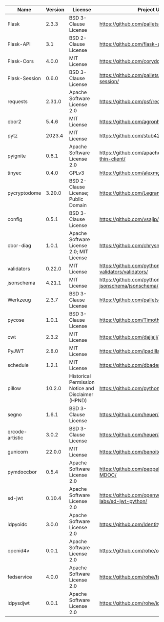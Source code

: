 | Name                      | Version   | License                                             | Project URL                                                    | License URL    |
|---------------------------|-----------|-----------------------------------------------------|----------------------------------------------------------------|---------------------------------------------------------------|
| Flask                     | 2.3.3     | BSD 3-Clause License                                       | https://github.com/pallets/flask/                              | https://github.com/pallets/flask/blob/main/LICENSE.txt         |
| Flask-API                 | 3.1       | BSD 2-Clause License                                       | https://github.com/flask-api/flask-api/                        | https://github.com/flask-api/flask-api/blob/develop/LICENSE.md |
| Flask-Cors                | 4.0.0     | MIT License                                         | https://github.com/corydolphin/flask-cors/                     | https://github.com/corydolphin/flask-cors/blob/main/LICENSE    |
| Flask-Session             | 0.6.0     | BSD 3-Clause License                                       | https://github.com/pallets-eco/flask-session/                  | https://github.com/pallets-eco/flask-session/blob/development/LICENSE.rst|
| requests                  | 2.31.0    | Apache Software License 2.0                         | https://github.com/psf/requests/                               | https://github.com/psf/requests/blob/main/LICENSE|
| cbor2                     | 5.4.6     | MIT License                                         | https://github.com/agronholm/cbor2/                            | https://github.com/agronholm/cbor2/blob/master/LICENSE.txt|
| pytz                      | 2023.4    | MIT License                                         | https://github.com/stub42/pytz/                                | https://github.com/stub42/pytz/blob/master/LICENSE.txt|
| pyignite                  | 0.6.1     | Apache Software License 2.0                         | https://github.com/apache/ignite-python-thin-client/            | https://github.com/apache/ignite-python-thin-client/blob/master/LICENSE|
| tinyec                    | 0.4.0     | GPLv3                                               | https://github.com/alexmgr/tinyec/                              | https://github.com/alexmgr/tinyec/blob/master/LICENSE|
| pycryptodome              | 3.20.0    | BSD 2-Clause License; Public Domain                        | https://github.com/Legrandin/pycryptodome/                      | https://github.com/Legrandin/pycryptodome/blob/master/LICENSE.rst|
| config                    | 0.5.1     | BSD 3-Clause License                                       | https://github.com/vsajip/py-cfg-lib/                           | https://github.com/vsajip/py-cfg-lib/blob/master/LICENSE|
| cbor-diag                 | 1.0.1     | Apache Software License 2.0; MIT License            | https://github.com/chrysn/cbor-diag-py/                         | https://github.com/chrysn/cbor-diag-py?tab=readme-ov-file#license|
| validators                | 0.22.0    | MIT License                                         | https://github.com/python-validators/validators/                | https://github.com/python-validators/validators/blob/master/LICENSE.txt|
| jsonschema                | 4.21.1    | MIT License                                         | https://github.com/python-jsonschema/jsonschema/                | https://github.com/python-jsonschema/jsonschema?tab=MIT-1-ov-file#readme|
| Werkzeug                  | 2.3.7     | BSD 3-Clause License                                         | https://github.com/pallets/werkzeug/                           | https://github.com/pallets/werkzeug/blob/main/LICENSE.txt|
| pycose                    | 1.0.1     | BSD 3-Clause License                                | https://github.com/TimothyClaeys/pycose/                        | https://github.com/TimothyClaeys/pycose/blob/master/LICENSE|
| cwt                       | 2.3.2     | MIT License                                         | https://github.com/dajiaji/python-cwt/                          | https://github.com/dajiaji/python-cwt/blob/main/LICENSE|
| PyJWT                     | 2.8.0     | MIT License                                         | https://github.com/jpadilla/pyjwt/                              | https://github.com/jpadilla/pyjwt/blob/master/LICENSE|
| schedule                  | 1.2.1     | MIT License                                         | https://github.com/dbader/schedule/                             | https://github.com/dbader/schedule/blob/master/LICENSE.txt|
| pillow                    | 10.2.0    | Historical Permission Notice and Disclaimer (HPND)  | https://github.com/python-pillow/Pillow/                       | https://github.com/python-pillow/Pillow/blob/main/LICENSE|
| segno                     | 1.6.1     | BSD 3-Clause License                                | https://github.com/heuer/segno/                                | https://github.com/heuer/segno/blob/master/LICENSE|
| qrcode-artistic           | 3.0.2     | BSD 3-Clause License                                | https://github.com/heuer/qrcode-artistic/                      | https://github.com/heuer/qrcode-artistic/blob/master/LICENSE|
| gunicorn                  | 22.0.0    | MIT License                                         | https://github.com/benoitc/gunicorn/                           | https://github.com/benoitc/gunicorn/blob/master/LICENSE|
| pymdoccbor                | 0.5.4     | Apache Software License 2.0                         | https://github.com/peppelinux/pyMDL-MDOC/                       | https://github.com/IdentityPython/pyMDOC-CBOR/blob/main/LICENSE|
| sd-jwt                    | 0.10.4    | Apache Software License 2.0                         | https://github.com/openwallet-foundation-labs/sd-jwt-python/    | https://github.com/openwallet-foundation-labs/sd-jwt-python/blob/main/LICENSE|
| idpyoidc                  | 3.0.0     | Apache Software License 2.0                             | https://github.com/IdentityPython/idpy-oidc/                   | https://github.com/IdentityPython/idpy-oidc/blob/main/LICENSE|
| openid4v                  | 0.0.1     | Apache Software License 2.0                            | https://github.com/rohe/openid4v/                              |  https://github.com/rohe/openid4v/blob/main/LICENSE|
| fedservice                | 4.0.0     | Apache Software License 2.0                            | https://github.com/rohe/fedservice/                            | https://github.com/rohe/fedservice/blob/master/LICENSE
| idpysdjwt                 | 0.0.1     | Apache Software License 2.0                            | https://github.com/rohe/idpy-sdjwt/                             | https://github.com/rohe/idpy-sdjwt/blob/main/LICENSE|
